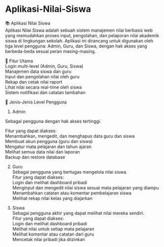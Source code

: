 # Aplikasi-Nilai-Siswa
📚 Aplikasi Nilai Siswa<br>
Aplikasi Nilai Siswa adalah sebuah sistem manajemen nilai berbasis web yang memudahkan proses input, pengolahan, dan pelaporan nilai akademik siswa di lingkungan sekolah. Aplikasi ini dirancang untuk digunakan oleh tiga level pengguna: Admin, Guru, dan Siswa, dengan hak akses yang berbeda-beda sesuai peran masing-masing.

🚀 Fitur Utama<br>
Login multi-level (Admin, Guru, Siswa)<br>
Manajemen data siswa dan guru<br>
Input dan pengolahan nilai oleh guru<br>
Rekap dan cetak nilai raport<br>
Lihat nilai secara real-time oleh siswa<br>
Sistem notifikasi dan catatan tambahan

👥 Jenis-Jenis Level Pengguna<br>

1. Admin<br>

Sebagai pengguna dengan hak akses tertinggi.<br>

Fitur yang dapat diakses:<br>
Menambahkan, mengedit, dan menghapus data guru dan siswa<br>
Membuat akun pengguna (guru dan siswa)<br>
Mengatur mata pelajaran dan tahun ajaran<br>
Melihat semua data nilai dan laporan<br>
Backup dan restore database

2. Guru<br>
Sebagai pengguna yang bertugas mengelola nilai siswa.<br>
Fitur yang dapat diakses:<br>
Login dan melihat dashboard pribadi<br>
Menginput dan mengedit nilai siswa sesuai mata pelajaran yang diampu<br>
Menambahkan catatan atau komentar pembelajaran siswa<br>
Melihat rekap nilai kelas yang diajarkan

3. Siswa<br>
Sebagai pengguna akhir yang dapat melihat nilai mereka sendiri.<br>
Fitur yang dapat diakses:<br>
Login dan melihat dashboard pribadi<br>
Melihat nilai untuk setiap mata pelajaran<br>
Melihat komentar atau catatan dari guru<br>
Mencetak nilai pribadi jika diizinkan<br>
